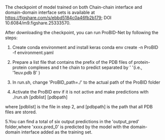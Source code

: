 The checkpoint of model trained on both Chain-chain interface and domain-domain interface sets is available at https://figshare.com/s/ebbd5184c0a46fb2b179; DOI 10.6084/m9.figshare.25333570.

After downloading the checkpoint, you can run ProBID-Net by following the steps:

1. Create conda environment and install keras
conda env create -n ProBID -f environment.yaml

2. Prepare a list file that contains the prefix of the PDB files of protein-protein complexes and t
he chain to predict separated by '  '(i.e., '1euv.pdb  B' )

3. In run.sh, change 'ProBID_path=./' to the actual path of the ProBID folder

4. Activate the ProBID env if it is not active and make predictions with
./run.sh [pdblist] [pdbpath]

where [pdblist] is the file in step 2, and [pdbpath] is the path that all PDB files are stored.

5.You can find a total of six output predictions in the 'output_pred' folder,where 'xxxx.pred_0' is 
predicted by the model with the domain-domain interface added as the training set.


